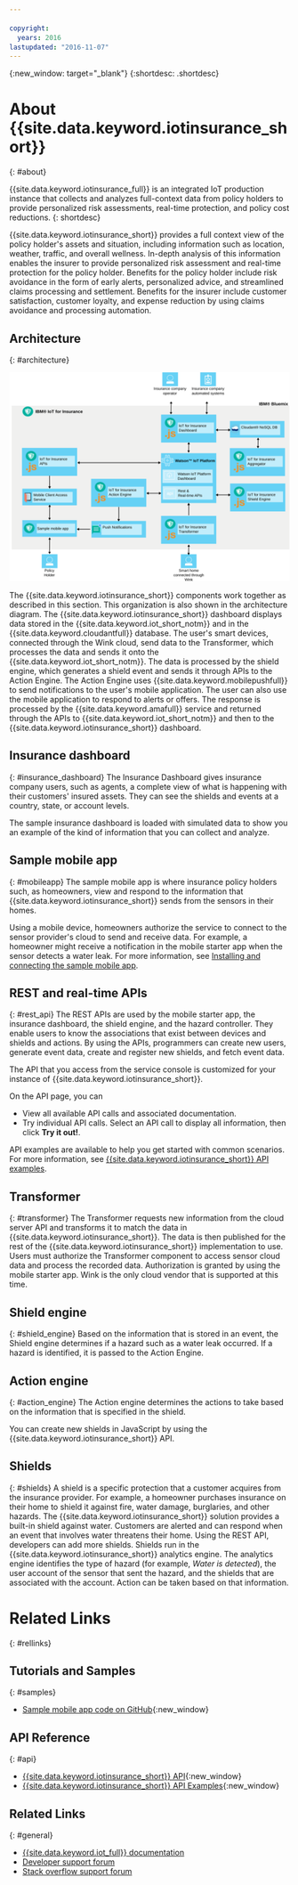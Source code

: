 ```yaml
---

copyright:
  years: 2016
lastupdated: "2016-11-07"
---
```


<!-- Common attributes used in the template are defined as follows: -->
{:new_window: target="\_blank"}
{:shortdesc: .shortdesc}


# About {{site.data.keyword.iotinsurance_short}}
{: #about}

{{site.data.keyword.iotinsurance_full}} is an integrated IoT production instance that collects and analyzes full-context data from policy holders to provide personalized risk assessments, real-time protection, and policy cost reductions.
{: shortdesc}

{{site.data.keyword.iotinsurance_short}} provides a full context view of the policy holder's assets and situation, including information such as location, weather, traffic, and overall wellness. In-depth analysis of this information enables the insurer to provide personalized risk assessment and real-time protection for the policy holder. Benefits for the policy holder include risk avoidance in the form of early alerts, personalized advice, and streamlined claims processing and settlement. Benefits for the insurer include customer satisfaction, customer loyalty, and expense reduction by using claims avoidance and processing automation.

## Architecture
{: #architecture}

![{{site.data.keyword.iotinsurance_short}} Architecture. This diagram is described in the main body of the topic.](images/IoT4I_architecture.svg "{{site.data.keyword.iotinsurance_short}} architecture")

The {{site.data.keyword.iotinsurance_short}} components work together as described in this section. This organization is also shown in the architecture diagram. The {{site.data.keyword.iotinsurance_short}} dashboard displays data stored in the {{site.data.keyword.iot_short_notm}} and in the {{site.data.keyword.cloudantfull}} database. The user's smart devices, connected through the Wink cloud, send data to the Transformer, which processes the data and sends it onto the {{site.data.keyword.iot_short_notm}}. The data is processed by the shield engine, which generates a shield event and sends it through APIs to the Action Engine. The Action Engine uses {{site.data.keyword.mobilepushfull}} to send notifications to the user's mobile application. The user can also use the mobile application to respond to alerts or offers. The response is processed by the {{site.data.keyword.amafull}} service and returned through the APIs to {{site.data.keyword.iot_short_notm}} and then to the {{site.data.keyword.iotinsurance_short}} dashboard.

## Insurance dashboard
{: #insurance_dashboard}
The Insurance Dashboard gives insurance company users, such as agents, a complete view of what is happening with their customers' insured assets. They can see the shields and events at a country, state, or account levels.

The sample insurance dashboard is loaded with simulated data to show you an example of the kind of information that you can collect and analyze.

## Sample mobile app
{: #mobileapp}
The sample mobile app is where insurance policy holders such, as homeowners, view and respond to the information that {{site.data.keyword.iotinsurance_short}} sends from the sensors in their homes.

Using a mobile device, homeowners authorize the service to connect to the sensor provider's cloud to send and receive data. For example, a homeowner might receive a notification in the mobile starter app when the sensor detects a water leak. For more information, see [Installing and connecting the sample mobile app](iotinsurance_mobile_app.html).

## REST and real-time APIs
{: #rest_api}
The REST APIs are used by the mobile starter app, the insurance dashboard, the shield engine, and the hazard controller. They  enable users to know the associations that exist between devices and shields and actions. By using the APIs, programmers can create new users, generate event data, create and register new shields, and fetch event data.

The API that you access from the service console is customized for your instance of  {{site.data.keyword.iotinsurance_short}}.

On the API page, you can  
  - View all available API calls and associated documentation.
  - Try individual API calls.  Select an API call to display all information, then click **Try it out!**.

API examples are available to help you get started with common scenarios. For more information, see [{{site.data.keyword.iotinsurance_short}} API examples](https://github.com/IBM-Bluemix/iot4i-api-examples-nodejs).


## Transformer
{: #transformer}
The Transformer requests new information from the cloud server API and transforms it to match the data in {{site.data.keyword.iotinsurance_short}}. The data is then published for the rest of the {{site.data.keyword.iotinsurance_short}} implementation to use. Users must authorize the Transformer component to access sensor cloud data and process the recorded data. Authorization is granted by using the mobile starter app. Wink is the only cloud vendor that is supported at this time.

## Shield engine
{: #shield_engine}
Based on the information that is stored in an event, the Shield engine determines if a hazard such as a water leak occurred. If a hazard is identified, it is passed to the Action Engine.

## Action engine
{: #action_engine}
The Action engine determines the actions to take based on the information that is specified in the shield.

You can create new shields in JavaScript by using the {{site.data.keyword.iotinsurance_short}} API.

## Shields
{: #shields}
A shield is a specific protection that a customer acquires from the insurance provider. For example, a homeowner purchases insurance on their home to shield it against fire, water damage, burglaries, and other hazards. The {{site.data.keyword.iotinsurance_short}} solution provides a built-in shield against water. Customers are alerted and can respond when an event that involves water threatens their home. Using the REST API, developers can add more shields.
Shields run in the {{site.data.keyword.iotinsurance_short}} analytics engine. The analytics engine identifies the type of hazard (for example, *Water is detected*), the user account of the sensor that sent the hazard, and the shields that are associated with the account. Action can be taken based on that information.

# Related Links
{: #rellinks}

## Tutorials and Samples
{: #samples}
* [Sample mobile app code on GitHub](https://github.com/ibm-watson-iot/ioti-mobile){:new_window}

## API Reference
{: #api}
* [{{site.data.keyword.iotinsurance_short}} API](https://iot4i-api-docs.mybluemix.net/){:new_window}
* [{{site.data.keyword.iotinsurance_short}} API Examples](https://github.com/IBM-Bluemix/iot4i-api-examples-nodejs/#iot-for-insurance-api-examples){:new_window}

## Related Links
{: #general}
* [{{site.data.keyword.iot_full}} documentation](https://console.ng.bluemix.net/docs/services/IoT/index.html)
* [Developer support forum](https://developer.ibm.com/answers/search.html?f=&type=question&redirect=search%2Fsearch&sort=relevance&q=%2B[iot]%20%2B[bluemix])
* [Stack overflow support forum](http://stackoverflow.com/questions/tagged/ibm-bluemix)
